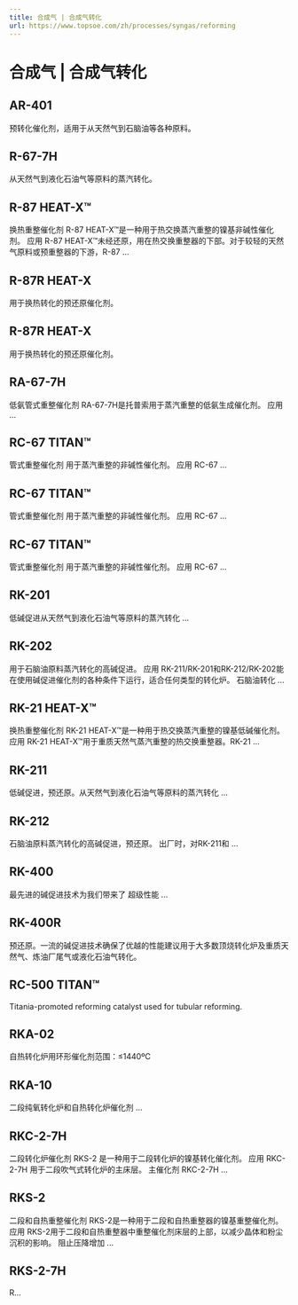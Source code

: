 ```yaml
---
title: 合成气 | 合成气转化
url: https://www.topsoe.com/zh/processes/syngas/reforming
---
```


# 合成气 | 合成气转化

## AR-401

预转化催化剂，适用于从天然气到石脑油等各种原料。

## R-67-7H

从天然气到液化石油气等原料的蒸汽转化。

## R-87 HEAT-X™

换热重整催化剂 R-87 HEAT-X™是一种用于热交换蒸汽重整的镍基非碱性催化剂。 应用 R-87 HEAT-X™未经还原，用在热交换重整器的下部。对于较轻的天然气原料或预重整器的下游，R-87 ...

## R-87R HEAT-X

用于换热转化的预还原催化剂。

## R-87R HEAT-X

用于换热转化的预还原催化剂。

## RA-67-7H

低氨管式重整催化剂 RA-67-7H是托普索用于蒸汽重整的低氨生成催化剂。 应用 ...

## RC-67 TITAN™

管式重整催化剂 用于蒸汽重整的非碱性催化剂。 应用 RC-67 ...

## RC-67 TITAN™

管式重整催化剂 用于蒸汽重整的非碱性催化剂。 应用 RC-67 ...

## RC-67 TITAN™

管式重整催化剂 用于蒸汽重整的非碱性催化剂。 应用 RC-67 ...

## RK-201

低碱促进从天然气到液化石油气等原料的蒸汽转化 ...

## RK-202

用于石脑油原料蒸汽转化的高碱促进。 应用 RK-211/RK-201和RK-212/RK-202能在使用碱促进催化剂的各种条件下运行，适合任何类型的转化炉。 石脑油转化 ...

## RK-21 HEAT-X™

换热重整催化剂 RK-21 HEAT-X™是一种用于热交换蒸汽重整的镍基低碱催化剂。 应用 RK-21 HEAT-X™用于重质天然气蒸汽重整的热交换重整器。RK-21 ...

## RK-211

低碱促进，预还原。从天然气到液化石油气等原料的蒸汽转化 ...

## RK-212

石脑油原料蒸汽转化的高碱促进，预还原。 出厂时，对RK-211和 ...

## RK-400

最先进的碱促进技术为我们带来了 超级性能 ...

## RK-400R

预还原。一流的碱促进技术确保了优越的性能建议用于大多数顶烧转化炉及重质天然气、炼油厂尾气或液化石油气转化。

## RC-500 TITAN™

Titania-promoted reforming catalyst used for tubular reforming.

## RKA-02

自热转化炉用环形催化剂范围：≤1440ºC

## RKA-10

二段纯氧转化炉和自热转化炉催化剂 ...

## RKC-2-7H

二段转化炉催化剂 RKS-2 是一种用于二段转化炉的镍基转化催化剂。 应用 RKC-2-7H 用于二段吹气式转化炉的主床层。 主催化剂 RKC-2-7H ...

## RKS-2

二段和自热重整催化剂 RKS-2是一种用于二段和自热重整器的镍基重整催化剂。 应用 RKS-2用于二段和自热重整器中重整催化剂床层的上部，以减少晶体和粉尘沉积的影响。 阻止压降增加 ...

## RKS-2-7H

R...